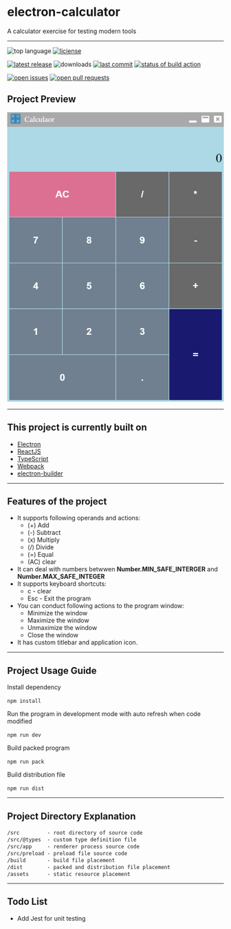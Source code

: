 # electron-calculator
A calculator exercise for testing modern tools
- - -
![top language](https://img.shields.io/github/languages/top/erase2004/electron-calculator)
[![liciense](https://img.shields.io/github/license/erase2004/electron-calculator)](https://github.com/erase2004/electron-calculator/blob/main/LICENSE)

[![latest release](https://img.shields.io/github/v/release/erase2004/electron-calculator)](https://github.com/erase2004/electron-calculator/releases/latest/)
![downloads](https://img.shields.io/github/downloads/erase2004/electron-calculator/latest/total)
[![last commit](https://img.shields.io/github/last-commit/erase2004/electron-calculator)](https://github.com/erase2004/electron-calculator/commits/main)
[![status of build action](https://github.com/erase2004/electron-calculator/actions/workflows/build.yml/badge.svg)](https://github.com/erase2004/electron-calculator/actions/workflows/build.yml)

[![open issues](https://img.shields.io/github/issues-raw/erase2004/electron-calculator)](https://github.com/erase2004/electron-calculator/issues)
[![open pull requests](https://img.shields.io/github/issues-pr-raw/erase2004/electron-calculator)](https://github.com/erase2004/electron-calculator/pulls)


## Project Preview
![Preview](assets/preview/preview.png)
- - -

## This project is currently built on
* [Electron](https://www.electronjs.org/)
* [ReactJS](https://reactjs.org/)
* [TypeScript](https://www.typescriptlang.org/)
* [Webpack](https://webpack.js.org/)
* [electron-builder](https://www.electron.build/)
- - -

## Features of the project
* It supports following operands and actions:
  * (+) Add
  * (-) Subtract
  * (x) Multiply
  * (/) Divide
  * (=) Equal
  * (AC) clear
* It can deal with numbers betwwen **Number.MIN_SAFE_INTERGER** and **Number.MAX_SAFE_INTEGER**
* It supports keyboard shortcuts:
  * c - clear
  * Esc - Exit the program
* You can conduct following actions to the program window:
  * Minimize the window
  * Maximize the window
  * Unmaximize the window
  * Close the window
* It has custom titlebar and application icon.
- - -

## Project Usage Guide
Install dependency

`npm install`

Run the program in development mode with auto refresh when code modified

`npm run dev`

Build packed program

`npm run pack`

Build distribution file

`npm run dist`
- - -

## Project Directory Explanation
    /src         - root directory of source code
    /src/@types  - custom type definition file
    /src/app     - renderer process source code
    /src/preload - preload file source code
    /build       - build file placement
    /dist        - packed and distribution file placement
    /assets      - static resource placement
- - -

##  Todo List
* Add Jest for unit testing
